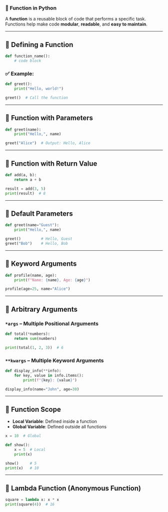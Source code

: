 ### 🧩 Function in Python

A **function** is a reusable block of code that performs a specific task.
Functions help make code **modular**, **readable**, and **easy to maintain**.

---

## 🔹 Defining a Function

```python
def function_name():
    # code block
```

### ✅ Example:

```python
def greet():
    print("Hello, world!")

greet()  # Call the function
```

---

## 🔹 Function with Parameters

```python
def greet(name):
    print("Hello,", name)

greet("Alice")  # Output: Hello, Alice
```

---

## 🔹 Function with Return Value

```python
def add(a, b):
    return a + b

result = add(3, 5)
print(result)  # 8
```

---

## 🔹 Default Parameters

```python
def greet(name="Guest"):
    print("Hello,", name)

greet()         # Hello, Guest
greet("Bob")    # Hello, Bob
```

---

## 🔹 Keyword Arguments

```python
def profile(name, age):
    print(f"Name: {name}, Age: {age}")

profile(age=25, name="Alice")
```

---

## 🔹 Arbitrary Arguments

### `*args` – Multiple Positional Arguments

```python
def total(*numbers):
    return sum(numbers)

print(total(1, 2, 3))  # 6
```

### `**kwargs` – Multiple Keyword Arguments

```python
def display_info(**info):
    for key, value in info.items():
        print(f"{key}: {value}")

display_info(name="John", age=30)
```

---

## 🧠 Function Scope

* **Local Variable**: Defined inside a function
* **Global Variable**: Defined outside all functions

```python
x = 10  # Global

def show():
    x = 5  # Local
    print(x)

show()     # 5
print(x)   # 10
```

---

## 🧪 Lambda Function (Anonymous Function)

```python
square = lambda x: x * x
print(square(4))  # 16
```
